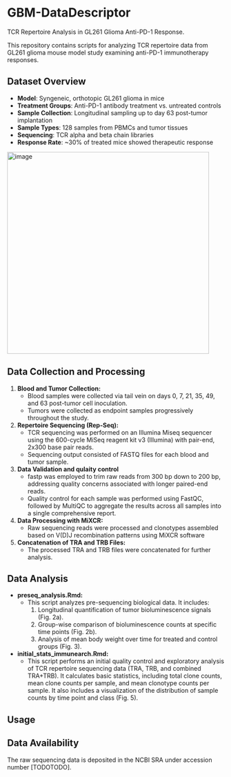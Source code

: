 # GBM-DataDescriptor
TCR Repertoire Analysis in GL261 Glioma Anti-PD-1 Response.

This repository contains scripts for analyzing TCR repertoire data from GL261 glioma mouse model study examining anti-PD-1 immunotherapy responses.

## Dataset Overview
- **Model**: Syngeneic, orthotopic GL261 glioma in mice
- **Treatment Groups**: Anti-PD-1 antibody treatment vs. untreated controls
- **Sample Collection**: Longitudinal sampling up to day 63 post-tumor implantation
- **Sample Types**: 128 samples from PBMCs and tumor tissues
- **Sequencing**: TCR alpha and beta chain libraries
- **Response Rate**: ~30% of treated mice showed therapeutic response

<img width="468" alt="image" src="https://github.com/user-attachments/assets/006c8e36-2d54-478c-865e-e5985335e589" />

## Data Collection and Processing
1. **Blood and Tumor Collection:**
   - Blood samples were collected via tail vein on days 0, 7, 21, 35, 49, and 63 post-tumor cell inoculation.
   - Tumors were collected as endpoint samples progressively throughout the study.
2. **Repertoire Sequencing (Rep-Seq):**
   - TCR sequencing was performed on an Illumina Miseq sequencer using the 600-cycle MiSeq reagent kit v3 (Illumina) with pair-end, 2x300 base pair reads.
   - Sequencing output consisted of FASTQ files for each blood and tumor sample.
3. **Data Validation and qulaity control**
   - fastp was employed to trim raw reads from 300 bp down to 200 bp, addressing quality concerns associated with longer paired-end reads.
   - Quality control for each sample was performed using FastQC, followed by MultiQC to aggregate the results across all samples into a single comprehensive report.
3. **Data Processing with MiXCR:**
   - Raw sequencing reads were processed and clonotypes assembled based on V(D)J recombination patterns using MiXCR software
4. **Concatenation of TRA and TRB Files:**
   - The processed TRA and TRB files were concatenated for further analysis.


## Data Analysis
- **preseq_analysis.Rmd:**
   - This script analyzes pre-sequencing biological data. It includes:
     1. Longitudinal quantification of tumor bioluminescence signals (Fig. 2a).
     2. Group-wise comparison of bioluminescence counts at specific time points (Fig. 2b).
     3. Analysis of mean body weight over time for treated and control groups (Fig. 3).
- **initial_stats_immunearch.Rmd:**
  - This script performs an initial quality control and exploratory analysis of TCR repertoire sequencing data (TRA, TRB, and combined TRA+TRB).
    It calculates basic statistics, including total clone counts, mean clone counts per sample, and mean clonotype counts per sample.
    It also includes a visualization of the distribution of sample counts by time point and class (Fig. 5).

## Usage

## Data Availability
The raw sequencing data is deposited in the NCBI SRA under accession number [TODOTODO].
